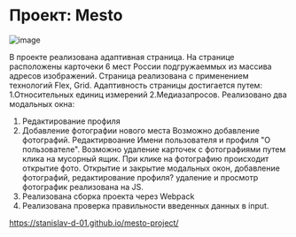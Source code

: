 # Проект: Mesto
![image](https://github.com/Stanislav-D-01/mesto-project/assets/113688863/689bf9ca-5230-4d4e-96ae-7a6877bbf02f)

В проекте реализована адаптивная страница.
На странице расположены карточеки 6 мест России подгружаеммых из массива адресов изображений.
Страница реализована с применением технологий Flex, Grid.
Адаптивность страницы достигается путем:
1.Относительных единиц измерений
2.Медиазапросов.
Реализовано два модальных окна:

1. Редактирование профиля
2. Добавление фотографии нового места
   Возможно добавление фотографий. Редактирвоание Имени пользователя и профиля "О пользователе". Возможно удаление карточек с фотографиями путем клика на мусорный ящик.
   При клике на фотографию происходит открытие фото.
   Открытие и закрытие модальных окон, добавление фотографий, редактирование профиля? удаление и просмотр фотографик реализована на JS.
3. Реализована сборка проекта через Webpack
4. Реализована проверка правильности введенных данных в input.

https://stanislav-d-01.github.io/mesto-project/

